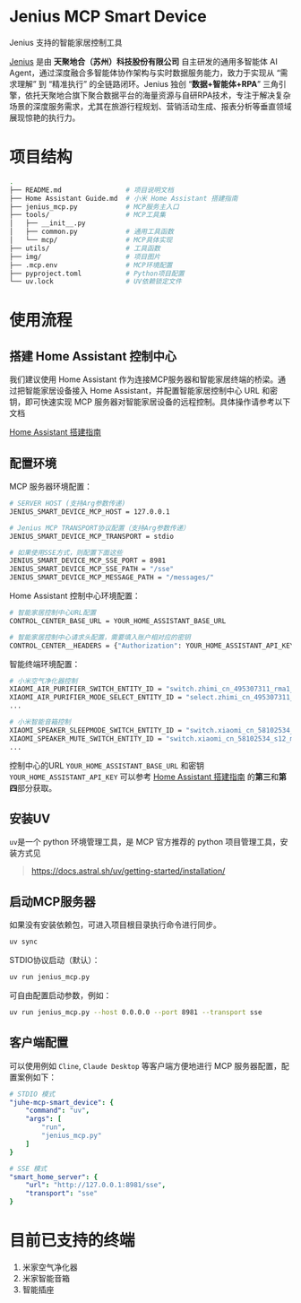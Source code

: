 # Jenius MCP Smart Device

Jenius 支持的智能家居控制工具

[Jenius](https://www.jenius.cn/) 是由 **天聚地合（苏州）科技股份有限公司** 自主研发的通用多智能体 AI Agent，通过深度融合多智能体协作架构与实时数据服务能力，致力于实现从 “需求理解” 到 “精准执行” 的全链路闭环。Jenius 独创 “**数据+智能体+RPA**” 三角引擎，依托天聚地合旗下聚合数据平台的海量资源与自研RPA技术，专注于解决复杂场景的深度服务需求，尤其在旅游行程规划、营销活动生成、报表分析等垂直领域展现惊艳的执行力。

# 项目结构

```bash
.
├── README.md                # 项目说明文档
├── Home Assistant Guide.md  # 小米 Home Assistant 搭建指南
├── jenius_mcp.py            # MCP服务主入口
├── tools/                   # MCP工具集
│   ├── __init__.py
│   ├── common.py            # 通用工具函数
│   └── mcp/                 # MCP具体实现
├── utils/                   # 工具函数
├── img/                     # 项目图片
├── .mcp.env                 # MCP环境配置
├── pyproject.toml           # Python项目配置
└── uv.lock                  # UV依赖锁定文件
```

# 使用流程

## 搭建 Home Assistant 控制中心

 我们建议使用 Home Assistant 作为连接MCP服务器和智能家居终端的桥梁。通过把智能家居设备接入 Home Assistant，并配置智能家居控制中心 URL 和密钥，即可快速实现 MCP 服务器对智能家居设备的远程控制。具体操作请参考以下文档
 
 [Home Assistant 搭建指南](Home%20Assistant%20Guide.md)

## 配置环境

MCP 服务器环境配置：
```bash
# SERVER HOST (支持Arg参数传递)
JENIUS_SMART_DEVICE_MCP_HOST = 127.0.0.1

# Jenius MCP TRANSPORT协议配置（支持Arg参数传递）
JENIUS_SMART_DEVICE_MCP_TRANSPORT = stdio

# 如果使用SSE方式，则配置下面这些
JENIUS_SMART_DEVICE_MCP_SSE_PORT = 8981
JENIUS_SMART_DEVICE_MCP_SSE_PATH = "/sse"
JENIUS_SMART_DEVICE_MCP_MESSAGE_PATH = "/messages/"
```
Home Assistant 控制中心环境配置：
```bash
# 智能家居控制中心URL配置
CONTROL_CENTER_BASE_URL = YOUR_HOME_ASSISTANT_BASE_URL

# 智能家居控制中心请求头配置，需要填入账户相对应的密钥
CONTROL_CENTER__HEADERS = {"Authorization": YOUR_HOME_ASSISTANT_API_KEY, "Content-Type": "application/json"}
```
智能终端环境配置：
```bash
# 小米空气净化器控制
XIAOMI_AIR_PURIFIER_SWITCH_ENTITY_ID = "switch.zhimi_cn_495307311_rma1_on_p_2_1"
XIAOMI_AIR_PURIFIER_MODE_SELECT_ENTITY_ID = "select.zhimi_cn_495307311_rma1_mode_p_2_4"
...

# 小米智能音箱控制
XIAOMI_SPEAKER_SLEEPMODE_SWITCH_ENTITY_ID = "switch.xiaomi_cn_58102534_s12_sleep_mode_p_5_3"
XIAOMI_SPEAKER_MUTE_SWITCH_ENTITY_ID = "switch.xiaomi_cn_58102534_s12_mute_p_2_2"
...
```
控制中心的URL `YOUR_HOME_ASSISTANT_BASE_URL` 和密钥 `YOUR_HOME_ASSISTANT_API_KEY` 可以参考 [Home Assistant 搭建指南](Home%20Assistant%20Guide.md) 的**第三**和**第四**部分获取。


## 安装UV
`uv`是一个 python 环境管理工具，是 MCP 官方推荐的 python 项目管理工具，安装方式见 
> https://docs.astral.sh/uv/getting-started/installation/

## 启动MCP服务器

如果没有安装依赖包，可进入项目根目录执行命令进行同步。

```sh
uv sync
```

STDIO协议启动（默认）：

```sh
uv run jenius_mcp.py
```
可自由配置启动参数，例如：
```sh
uv run jenius_mcp.py --host 0.0.0.0 --port 8981 --transport sse
```

## 客户端配置
可以使用例如 `Cline`, `Claude Desktop` 等客户端方便地进行 MCP 服务器配置，配置案例如下：
```yaml
# STDIO 模式
"juhe-mcp-smart_device": { 
    "command": "uv",
    "args": [
        "run",
        "jenius_mcp.py"
    ]
}

# SSE 模式
"smart_home_server": {
    "url": "http://127.0.0.1:8981/sse",
    "transport": "sse"
}
```

# 目前已支持的终端

1. 米家空气净化器
2. 米家智能音箱
3. 智能插座